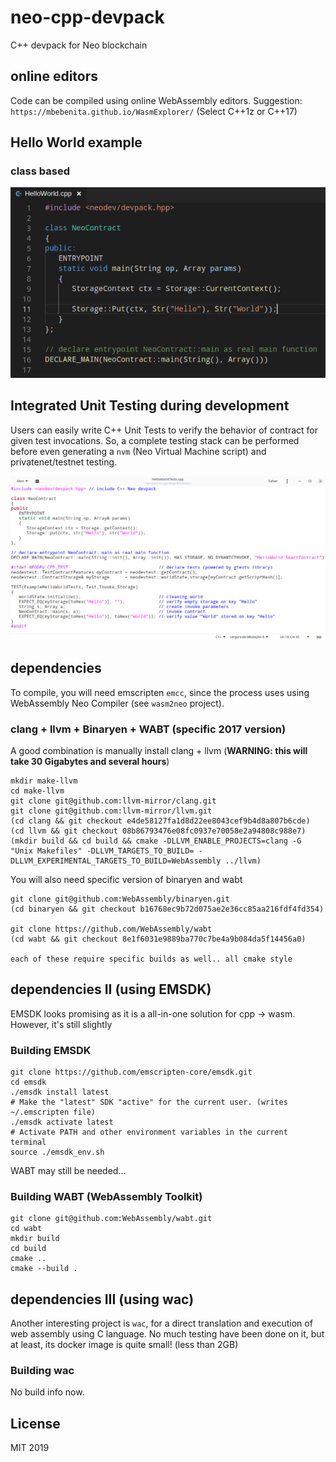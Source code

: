 # neo-cpp-devpack
C++ devpack for Neo blockchain


## online editors

Code can be compiled using online WebAssembly editors.
Suggestion: `https://mbebenita.github.io/WasmExplorer/` (Select C++1z or C++17)

## Hello World example

### class based 

![](./Example-ClassHelloWorld.png)

## Integrated Unit Testing during development 

Users can easily write C++ Unit Tests to verify the behavior of contract for given test invocations.
So, a complete testing stack can be performed before even generating a `nvm` (Neo Virtual Machine script) and privatenet/testnet testing.

![](./HelloWorld-Integrated-Testing.png)


## dependencies

To compile, you will need emscripten `emcc`, since the process uses using WebAssembly Neo Compiler (see `wasm2neo` project).

### clang + llvm + Binaryen + WABT (specific 2017 version)

A good combination is manually install clang + llvm (**WARNING: this will take 30 Gigabytes and several hours**)
```
mkdir make-llvm
cd make-llvm
git clone git@github.com:llvm-mirror/clang.git
git clone git@github.com:llvm-mirror/llvm.git
(cd clang && git checkout e4de58127fa1d8d22ee8043cef9b4d8a807b6cde)
(cd llvm && git checkout 08b86793476e08fc0937e70058e2a94808c988e7)
(mkdir build && cd build && cmake -DLLVM_ENABLE_PROJECTS=clang -G "Unix Makefiles" -DLLVM_TARGETS_TO_BUILD= -DLLVM_EXPERIMENTAL_TARGETS_TO_BUILD=WebAssembly ../llvm)
```

You will also need specific version of binaryen and wabt
```
git clone git@github.com:WebAssembly/binaryen.git
(cd binaryen && git checkout b16768ec9b72d075ae2e36cc85aa216fdf4fd354)

git clone https://github.com/WebAssembly/wabt
(cd wabt && git checkout 8e1f6031e9889ba770c7be4a9b084da5f14456a0)

each of these require specific builds as well.. all cmake style
```

## dependencies II (using EMSDK)

EMSDK looks promising as it is a all-in-one solution for cpp -> wasm. 
However, it's still slightly 

### Building EMSDK

```
git clone https://github.com/emscripten-core/emsdk.git
cd emsdk
./emsdk install latest
# Make the "latest" SDK "active" for the current user. (writes ~/.emscripten file)
./emsdk activate latest
# Activate PATH and other environment variables in the current terminal
source ./emsdk_env.sh
```

WABT may still be needed...

### Building WABT (WebAssembly Toolkit)

```
git clone git@github.com:WebAssembly/wabt.git
cd wabt
mkdir build
cd build
cmake ..
cmake --build .
```

## dependencies III (using wac)

Another interesting project is `wac`, for a direct translation and execution of web assembly using C language. No much testing have been done on it, but at least, its docker image is quite small! (less than 2GB)

### Building wac
No build info now.


## License

MIT 2019
